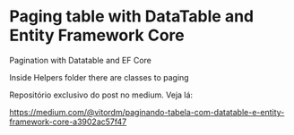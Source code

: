 # Paging table with DataTable and Entity Framework Core
Pagination with Datatable and EF Core

Inside Helpers folder there are classes to paging


Repositório exclusivo do post no medium. Veja lá:

https://medium.com/@vitordm/paginando-tabela-com-datatable-e-entity-framework-core-a3902ac57f47